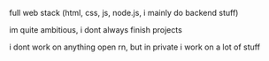 full web stack (html, css, js, node.js, i mainly do backend stuff)

im quite ambitious, i dont always finish projects

i dont work on anything open rn, but in private i work on a lot of stuff
